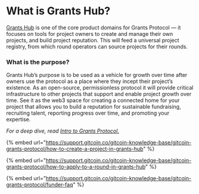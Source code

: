 # What is Grants Hub?

[Grants Hub](https://grantshub.gitcoin.co/) is one of the core product domains for Grants Protocol — it focuses on tools for project owners to create and manage their own projects, and build project reputation. This will feed a universal project registry, from which round operators can source projects for their rounds.

### What is the purpose?

Grants Hub’s purpose is to be used as a vehicle for growth over time after owners use the protocol as a place where they incept their project’s existence. As an open-source, permissionless protocol it will provide critical infrastructure to other projects that support and enable project growth over time. See it as the web3 space for creating a connected home for your project that allows you to build a reputation for sustainable fundraising, recruiting talent, reporting progress over time, and promoting your expertise.

_For a deep dive, read_ [_Intro to Grants Protocol._](https://go.gitcoin.co/blog/introduction-to-grants-protocol)

{% embed url="https://support.gitcoin.co/gitcoin-knowledge-base/gitcoin-grants-protocol/how-to-create-a-project-in-grants-hub" %}

{% embed url="https://support.gitcoin.co/gitcoin-knowledge-base/gitcoin-grants-protocol/how-to-apply-to-a-round-in-grants-hub" %}

{% embed url="https://support.gitcoin.co/gitcoin-knowledge-base/gitcoin-grants-protocol/funder-faq" %}
